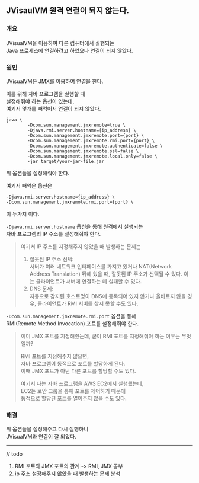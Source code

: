 ## JVisaulVM 원격 연결이 되지 않는다.

### 개요

JVisualVM을 이용하여 다른 컴퓨터에서 실행되는  
Java 프로세스에 연결하려고 하였으나 연결이 되지 않았다.

### 원인

JVisualVM은 JMX를 이용하여 연결을 한다.

이를 위해 자바 프로그램을 실행할 때  
설정해줘야 하는 옵션이 있는데,  
여기서 몇개를 빼먹어서 연결이 되지 않았다.

```shell
java \
        -Dcom.sun.management.jmxremote=true \
        -Djava.rmi.server.hostname={ip_address} \
        -Dcom.sun.management.jmxremote.port={port} \
        -Dcom.sun.management.jmxremote.rmi.port={port} \
        -Dcom.sun.management.jmxremote.authenticate=false \
        -Dcom.sun.management.jmxremote.ssl=false \
        -Dcom.sun.management.jmxremote.local.only=false \
        -jar target/your-jar-file.jar
```

위 옵션들을 설정해줘야 한다.

여기서 빼억은 옵션은  
```shell
-Djava.rmi.server.hostname={ip_address} \
-Dcom.sun.management.jmxremote.rmi.port={port} \
```

이 두가지 이다.

`-Djava.rmi.server.hostname` 옵션을 통해 원격에서 실행되는  
자바 프로그램의 IP 주소를 설정해줘야 한다.

> 여기서 IP 주소를 지정해주지 않았을 때 발생하는 문제는
> 
> 1. 잘못된 IP 주소 선택:  
>    서버가 여러 네트워크 인터페이스를 가지고 있거나 NAT(Network Address Translation) 뒤에 있을 때, 잘못된 IP 주소가 선택될 수 있다. 이는 클라이언트가 서버에 연결하는 데 실패할 수 있다.
> 2. DNS 문제:  
>    자동으로 감지된 호스트명이 DNS에 등록되어 있지 않거나 올바르지 않을 경우, 클라이언트가 RMI 서버를 찾지 못할 수도 있다.

`-Dcom.sun.management.jmxremote.rmi.port` 옵션을 통해  
RMI(Remote Method Invocation) 포트를 설정해줘야 한다.

> 이미 JMX 포트를 지정해줬는데, 굳이 RMI 포트를 지정해줘야 하는 이유는 무엇일까?
> 
> RMI 포트를 지정해주지 않으면,  
> 자바 프로그램이 동적으로 포트를 할당하게 된다.  
> 이때 JMX 포트가 아닌 다른 포트를 할당할 수도 있다.
> 
> 여기서 나는 자바 프로그램을 AWS EC2에서 실행했는데,  
> EC2는 보안 그룹을 통해 포트를 제어하기 때문에  
> 동적으로 할당된 포트를 열어주지 않을 수도 있다.

### 해결

위 옵션들을 설정해주고 다시 실행하니  
JVisualVM과 연결이 잘 되었다.

---

// todo

1. RMI 포트와 JMX 포트의 관계 -> RMI, JMX 공부 
2. ip 주소 설정해주지 않았을 때 발생하는 문제 분석